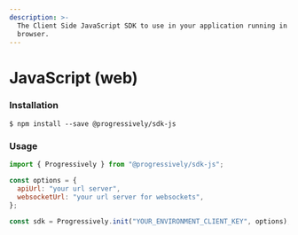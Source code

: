 ```yaml
---
description: >-
  The Client Side JavaScript SDK to use in your application running in the
  browser.
---
```


# JavaScript (web)

### Installation

```shell
$ npm install --save @progressively/sdk-js
```

### Usage

```javascript
import { Progressively } from "@progressively/sdk-js";

const options = {
  apiUrl: "your url server",
  websocketUrl: "your url server for websockets",
};

const sdk = Progressively.init("YOUR_ENVIRONMENT_CLIENT_KEY", options);
```
